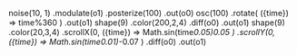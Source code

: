 noise(10, 1)
  .modulate(o1)
  .posterize(100)
  .out(o0)
osc(100)
  .rotate( ({time}) => time%360 )
  .out(o1)
shape(9)
.color(200,2,4)
  .diff(o0)
  .out(o1)
shape(9)
  .color(20,3,4)
  .scrollX(0, ({time}) => Math.sin(time*0.05)*0.05 )
  .scrollY(0, ({time}) => Math.sin(time*0.01)*-0.07 )
  .diff(o0)
  .out(o1)
